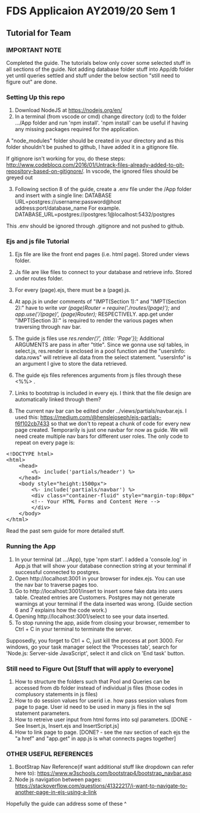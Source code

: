 #  FDS Applicaion AY2019/20 Sem 1
## Tutorial for Team

### IMPORTANT NOTE
Completed the guide. The tutorials below only cover some selected stuff in all sections of the guide. Not adding database folder stuff into App/db folder yet until queries settled and stuff under the below section "still need to figure out" are done. 

### Setting Up this repo
1. Download NodeJS at https://nodejs.org/en/
2. In a terminal (from vscode or cmd) change directory (cd) to  the folder .../App folder and run 'npm install'. 'npm install' can be useful if having any missing packages required for the application.

A "node_modules" folder should be created in your directory and as this folder shouldn't be pushed to github, I have added it in a gitignore file. 

If gitignore isn't working for you, do these steps: http://www.codeblocq.com/2016/01/Untrack-files-already-added-to-git-repository-based-on-gitignore/. In vscode, the ignored files should be greyed out

3. Following section 8 of the guide, create a .env file under the /App folder and insert with a single line: DATABASE URL=postgres://username:password@host address:port/database_name
For example. DATABASE_URL=postgres://postgres:1@localhost:5432/postgres

This .env should be ignored through .gitignore and not pushed to github. 

### Ejs and js file Tutorial
1. Ejs file are like the front end pages (i.e. html page). Stored under views folder.
2. Js file are like files to connect to your database and retrieve info. Stored under routes folder.
3. For every (page).ejs, there must be a (page).js.

4. At app.js in under comments of "IMPT(Section 1):" and "IMPT(Section 2):" have to write 
*var (page)Router = require('./routes/(page)');* and *app.use('/(page)', (page)Router);* RESPECTIVELY.
app.get under "IMPT(Section 3):" is required to render the various pages when traversing through nav bar.

5. The guide js files use *res.render(’/’, {title: ’Page’});* Additional ARGUMENTS are pass in after "title". Since we gonna use sql tables, in select.js, res.render is enclosed in a pool function and the "usersInfo: data.rows" will retrieve all data from the select statement. "usersInfo" is an argument I give to store the data retrieved.  

6. The guide ejs files references arguments from js files through these <%%> . 

7. Links to bootstrap is included in every ejs. I think that the file design are automatically linked through them? 

8. The current nav bar can be edited under ../views/partials/navbar.ejs. I used this: https://medium.com/@henslejoseph/ejs-partials-f6f102cb7433 so that we don't to repeat a chunk of code for every new page created. Temporarily is just one navbar for now as guide. We will need create multiple nav bars for different user roles. The only code to repeat on every page is:
<pre>
&lt;!DOCTYPE html&gt;
&lt;html&gt;
	&lt;head&gt;
		&lt;%- include('partials/header') %&gt;
	&lt;/head&gt;
	&lt;body style="height:1500px"&gt;
		&lt;%- include('partials/navbar') %&gt;
        &lt;div class="container-fluid" style="margin-top:80px"&gt;
        &lt;!-- Your HTML Forms and Content Here --&gt;
        &lt;/div&gt;
    &lt;/body&gt;
&lt;/html&gt;  
</pre>

Read the past sem guide for more detailed stuff. 

### Running the App
1. In your terminal (at .../App), type 'npm start'. I added a 'console.log' in App.js that will show your database connection string at your terminal if successful connected to postgres. 
2. Open http://localhost:3001 in your browser for index.ejs. You can use the nav bar to traverse pages too.
3. Go to http://localhost:3001/insert to insert some fake data into users table. Created entries are Customers. Postgres may not generate warnings at your terminal if the data inserted was wrong. (Guide section 6 and 7 explains how the code work.)
4. Opening http://localhost:3001/select to see your data inserted.
5. To stop running the app, aside from closing your browser, remember to Ctrl + C in your terminal to terminate the server. 

Supposedly, you forget to Ctrl + C, just kill the process at port 3000. For windows, go your task manager
select the 'Processes tab', search for 'Node.js: Server-side JavaScript', select it and click on 'End task' button.

### Still need to Figure Out [Stuff that will apply to everyone]
1. How to structure the folders such that Pool and Queries can be accessed from db folder instead of individual js files (those codes in complusory statements in js files)
2. How to do session values for userid i.e. how pass session values from page to page. User id need to be used in many js files in the sql statement parameters.
3. How to retreive user input from html forms into sql parameters. [DONE - See Insert.js, Insert.ejs and InsertScript.js]
4. How to link page to page. [DONE? - see the nav section of each ejs the "a href" and "app.get" in app.js is what connects pages together]


### OTHER USEFUL REFERENCES
1. BootStrap Nav Reference(if want additional stuff
like dropdown can refer here to): https://www.w3schools.com/bootstrap4/bootstrap_navbar.asp
2. Node js navigation between pages: https://stackoverflow.com/questions/41322217/i-want-to-navigate-to-another-page-in-ejs-using-a-link

Hopefully the guide can address some of these ^

